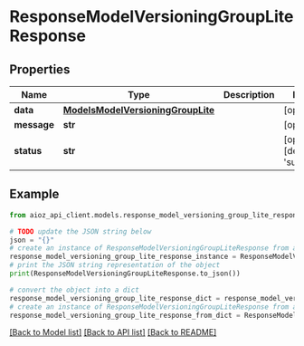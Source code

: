 # ResponseModelVersioningGroupLiteResponse


## Properties

Name | Type | Description | Notes
------------ | ------------- | ------------- | -------------
**data** | [**ModelsModelVersioningGroupLite**](ModelsModelVersioningGroupLite.md) |  | [optional] 
**message** | **str** |  | [optional] 
**status** | **str** |  | [optional] [default to 'success']

## Example

```python
from aioz_api_client.models.response_model_versioning_group_lite_response import ResponseModelVersioningGroupLiteResponse

# TODO update the JSON string below
json = "{}"
# create an instance of ResponseModelVersioningGroupLiteResponse from a JSON string
response_model_versioning_group_lite_response_instance = ResponseModelVersioningGroupLiteResponse.from_json(json)
# print the JSON string representation of the object
print(ResponseModelVersioningGroupLiteResponse.to_json())

# convert the object into a dict
response_model_versioning_group_lite_response_dict = response_model_versioning_group_lite_response_instance.to_dict()
# create an instance of ResponseModelVersioningGroupLiteResponse from a dict
response_model_versioning_group_lite_response_from_dict = ResponseModelVersioningGroupLiteResponse.from_dict(response_model_versioning_group_lite_response_dict)
```
[[Back to Model list]](../README.md#documentation-for-models) [[Back to API list]](../README.md#documentation-for-api-endpoints) [[Back to README]](../README.md)


